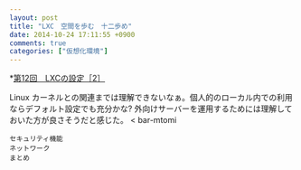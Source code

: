 ```yaml
---
layout: post
title: "LXC　空間を歩む　十二歩め"
date: 2014-10-24 17:11:55 +0900
comments: true
categories: ["仮想化環境"]
---
```


*[第12回　LXCの設定［2］](http://gihyo.jp/admin/serial/01/linux_containers/0012)

Linux カーネルとの関連までは理解できないなぁ。個人的のローカル内での利用ならデフォルト設定でも充分かな? 外向けサーバーを運用するためには理解しておいた方が良さそうだと感じた。 < bar-mtomi
  
>

    セキュリティ機能
    ネットワーク
    まとめ
